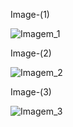 
Image-(1)

![Imagem_1](https://github.com/TassianaMilka/Html-and-Css-Projects/assets/114196099/3b651727-ee56-4a8d-9fac-8471467f0ea1)


Image-(2)

![Imagem_2](https://github.com/TassianaMilka/Html-and-Css-Projects/assets/114196099/3202d0f4-27bf-4ba9-a4d9-99acbb7c95b1)


Image-(3)

![Imagem_3](https://github.com/TassianaMilka/Html-and-Css-Projects/assets/114196099/2d5b8efa-2b40-4bfa-8f66-e21d42f9aeff)

